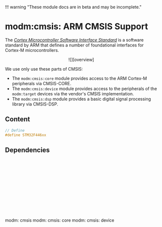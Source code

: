 !!! warning "These module docs are in beta and may be incomplete."

# modm:cmsis: ARM CMSIS Support

The [*Cortex Microcontroller Software Interface Standard*][cmsis] is a software
standard by ARM that defines a number of foundational interfaces for Cortex-M
microcontrollers.

<center>
![][overview]
</center>

We use only use these parts of CMSIS:

- The `modm:cmsis:core` module provides access to the ARM Cortex-M peripherals
  via CMSIS-CORE.
- The `modm:cmsis:device` module provides access to the peripherals of the
  `modm:target` devices via the vendor's CMSIS implementation.
- The `modm:cmsis:dsp` module provides a basic digital signal processing library
  via CMSIS-DSP.

[cmsis]: https://developer.arm.com/embedded/cmsis
[overview]: https://developer.arm.com/-/media/developer/Block%20Diagrams/CMSIS%20Diagram%20v2.png

## Content

```cpp
// Define
#define STM32F446xx
```
## Dependencies

<?xml version="1.0" encoding="UTF-8" standalone="no"?>
<!DOCTYPE svg PUBLIC "-//W3C//DTD SVG 1.1//EN"
 "http://www.w3.org/Graphics/SVG/1.1/DTD/svg11.dtd">
<!-- Generated by graphviz version 2.40.1 (0)
 -->
<!-- Title: modm:cmsis Pages: 1 -->
<svg width="156pt" height="135pt"
 viewBox="0.00 0.00 156.00 135.00" xmlns="http://www.w3.org/2000/svg" xmlns:xlink="http://www.w3.org/1999/xlink">
<g id="graph0" class="graph" transform="scale(1 1) rotate(0) translate(4 131)">
<title>modm:cmsis</title>
<polygon fill="#ffffff" stroke="transparent" points="-4,4 -4,-131 152,-131 152,4 -4,4"/>
<!-- modm_cmsis -->
<g id="node1" class="node">
<title>modm_cmsis</title>
<polygon fill="#d3d3d3" stroke="#000000" stroke-width="2" points="106,-127 41,-127 41,-89 106,-89 106,-127"/>
<text text-anchor="middle" x="73.5" y="-111.8" font-family="Times,serif" font-size="14.00" fill="#000000">modm:</text>
<text text-anchor="middle" x="73.5" y="-96.8" font-family="Times,serif" font-size="14.00" fill="#000000">cmsis</text>
</g>
<!-- modm_cmsis_core -->
<g id="node2" class="node">
<title>modm_cmsis_core</title>
<g id="a_node2"><a xlink:href="../modm-cmsis-core" xlink:title="modm:&#10;cmsis:&#10;core">
<polygon fill="#d3d3d3" stroke="#000000" points="65,-53 0,-53 0,0 65,0 65,-53"/>
<text text-anchor="middle" x="32.5" y="-37.8" font-family="Times,serif" font-size="14.00" fill="#000000">modm:</text>
<text text-anchor="middle" x="32.5" y="-22.8" font-family="Times,serif" font-size="14.00" fill="#000000">cmsis:</text>
<text text-anchor="middle" x="32.5" y="-7.8" font-family="Times,serif" font-size="14.00" fill="#000000">core</text>
</a>
</g>
</g>
<!-- modm_cmsis_core&#45;&gt;modm_cmsis -->
<g id="edge1" class="edge">
<title>modm_cmsis_core&#45;&gt;modm_cmsis</title>
<path fill="none" stroke="#000000" d="M45.9249,-53.1861C50.2126,-61.7092 54.9709,-71.1679 59.3111,-79.7952"/>
<polygon fill="#000000" stroke="#000000" points="56.1937,-81.3866 63.8144,-88.7469 62.447,-78.2407 56.1937,-81.3866"/>
</g>
<!-- modm_cmsis_device -->
<g id="node3" class="node">
<title>modm_cmsis_device</title>
<g id="a_node3"><a xlink:href="../modm-cmsis-device" xlink:title="modm:&#10;cmsis:&#10;device">
<polygon fill="#d3d3d3" stroke="#000000" points="148,-53 83,-53 83,0 148,0 148,-53"/>
<text text-anchor="middle" x="115.5" y="-37.8" font-family="Times,serif" font-size="14.00" fill="#000000">modm:</text>
<text text-anchor="middle" x="115.5" y="-22.8" font-family="Times,serif" font-size="14.00" fill="#000000">cmsis:</text>
<text text-anchor="middle" x="115.5" y="-7.8" font-family="Times,serif" font-size="14.00" fill="#000000">device</text>
</a>
</g>
</g>
<!-- modm_cmsis_device&#45;&gt;modm_cmsis -->
<g id="edge2" class="edge">
<title>modm_cmsis_device&#45;&gt;modm_cmsis</title>
<path fill="none" stroke="#000000" d="M101.7476,-53.1861C97.3554,-61.7092 92.481,-71.1679 88.035,-79.7952"/>
<polygon fill="#000000" stroke="#000000" points="84.8916,-78.2545 83.4218,-88.7469 91.1139,-81.4612 84.8916,-78.2545"/>
</g>
</g>
</svg>

